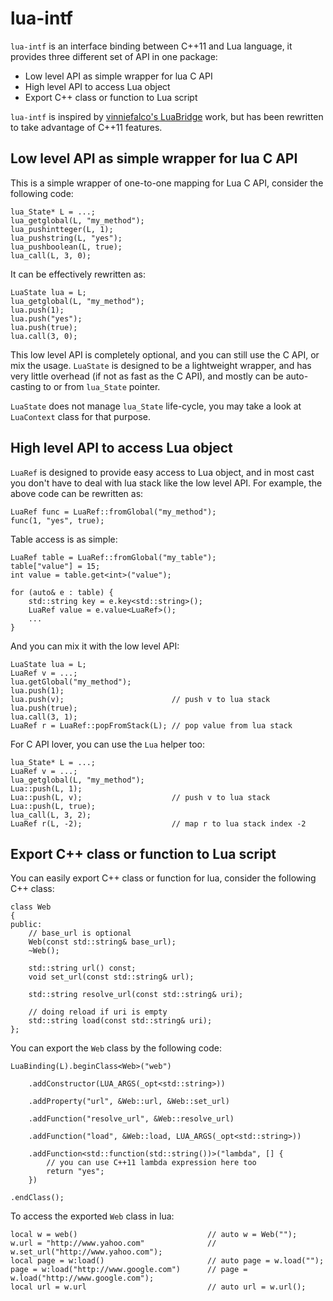 lua-intf
========

`lua-intf` is an interface binding between C++11 and Lua language, it provides three different set of API in one package:

+ Low level API as simple wrapper for lua C API
+ High level API to access Lua object
+ Export C++ class or function to Lua script

`lua-intf` is inspired by [vinniefalco's LuaBridge](https://github.com/vinniefalco/LuaBridge) work, but has been rewritten to take advantage of C++11 features.

Low level API as simple wrapper for lua C API
---------------------------------------------

This is a simple wrapper of one-to-one mapping for Lua C API, consider the following code:

	lua_State* L = ...;
    lua_getglobal(L, "my_method");
    lua_pushintteger(L, 1);
    lua_pushstring(L, "yes");
    lua_pushboolean(L, true);
    lua_call(L, 3, 0);

It can be effectively rewritten as:

	LuaState lua = L;
    lua_getglobal(L, "my_method");
	lua.push(1);
	lua.push("yes");
	lua.push(true);
	lua.call(3, 0);

This low level API is completely optional, and you can still use the C API, or mix the usage. `LuaState` is designed to be a lightweight wrapper, and has very little overhead (if not as fast as the C API), and mostly can be auto-casting to or from `lua_State` pointer.

`LuaState` does not manage `lua_State` life-cycle, you may take a look at `LuaContext` class for that purpose.

High level API to access Lua object
-----------------------------------

`LuaRef` is designed to provide easy access to Lua object, and in most cast you don't have to deal with lua stack like the low level API. For example, the above code can be rewritten as:

	LuaRef func = LuaRef::fromGlobal("my_method");
	func(1, "yes", true);

Table access is as simple:

	LuaRef table = LuaRef::fromGlobal("my_table");
	table["value"] = 15;
	int value = table.get<int>("value");

	for (auto& e : table) {
		std::string key = e.key<std::string>();
		LuaRef value = e.value<LuaRef>();
		...
	}

And you can mix it with the low level API:

	LuaState lua = L;
	LuaRef v = ...;
	lua.getGlobal("my_method");
	lua.push(1);
	lua.push(v); 						// push v to lua stack
	lua.push(true);
	lua.call(3, 1);
	LuaRef r = LuaRef::popFromStack(L); // pop value from lua stack

For C API lover, you can use the `Lua` helper too:

	lua_State* L = ...;
	LuaRef v = ...;
    lua_getglobal(L, "my_method");
    Lua::push(L, 1);
    Lua::push(L, v);					// push v to lua stack
    Lua::push(L, true);
    lua_call(L, 3, 2);
	LuaRef r(L, -2); 					// map r to lua stack index -2

Export C++ class or function to Lua script
------------------------------------------

You can easily export C++ class or function for lua, consider the following C++ class:

	class Web
	{
	public:
		// base_url is optional
		Web(const std::string& base_url);
		~Web();

		std::string url() const;
		void set_url(const std::string& url);

		std::string resolve_url(const std::string& uri);

		// doing reload if uri is empty
		std::string load(const std::string& uri);
	};

You can export the `Web` class by the following code:

    LuaBinding(L).beginClass<Web>("web")

		.addConstructor(LUA_ARGS(_opt<std::string>))

		.addProperty("url", &Web::url, &Web::set_url)

		.addFunction("resolve_url", &Web::resolve_url)

		.addFunction("load", &Web::load, LUA_ARGS(_opt<std::string>))

		.addFunction<std::function(std::string())>("lambda", [] {
			// you can use C++11 lambda expression here too
			return "yes";
		})

	.endClass();

To access the exported `Web` class in lua:

	local w = web()								// auto w = Web("");
	w.url = "http://www.yahoo.com"				// w.set_url("http://www.yahoo.com");
	local page = w:load()						// auto page = w.load("");
	page = w:load("http://www.google.com")		// page = w.load("http://www.google.com");
	local url = w.url							// auto url = w.url();


